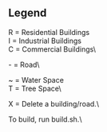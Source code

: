 Legend
------

R = Residential Buildings\
I = Industrial Buildings\
C = Commercial Buildings\

\- = Road\

~ = Water Space\
T = Tree Space\

X = Delete a building/road.\


To build, run build.sh.\
